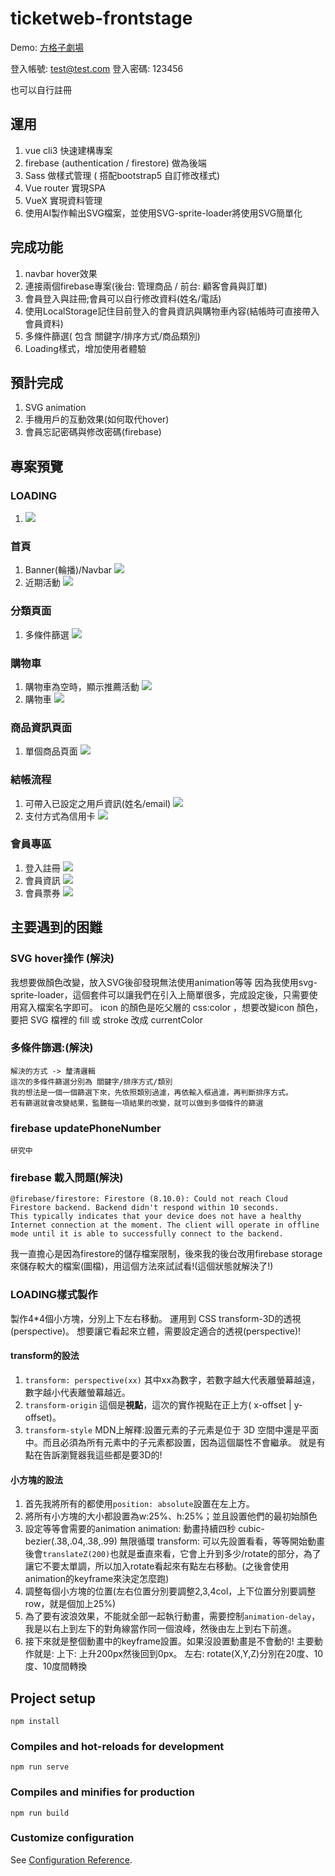 # ticketweb-frontstage
Demo: [方格子劇場](https://hoyi-23.github.io/ticketweb-frontstage/#/)

登入帳號: test@test.com
登入密碼: 123456

也可以自行註冊

## 運用
1. vue cli3 快速建構專案
2. firebase (authentication / firestore) 做為後端
3. Sass 做樣式管理 ( 搭配bootstrap5 自訂修改樣式)
4. Vue router 實現SPA
5. VueX 實現資料管理
6. 使用AI製作輸出SVG檔案，並使用SVG-sprite-loader將使用SVG簡單化


## 完成功能
1. navbar hover效果
2. 連接兩個firebase專案(後台: 管理商品 / 前台: 顧客會員與訂單)
3. 會員登入與註冊;會員可以自行修改資料(姓名/電話)
4. 使用LocalStorage記住目前登入的會員資訊與購物車內容(結帳時可直接帶入會員資料)
5. 多條件篩選( 包含 關鍵字/排序方式/商品類別)
6. Loading樣式，增加使用者體驗

## 預計完成
1. SVG animation
2. 手機用戶的互動效果(如何取代hover)
3. 會員忘記密碼與修改密碼(firebase)

## 專案預覽
### LOADING
 1. ![](https://giphy.com/embed/W1cSqj8JKMVKwS5SrO)

### 首頁
  1. Banner(輪播)/Navbar
    ![](https://i.imgur.com/MQ7iCJK.jpg)
  2. 近期活動
    ![](https://i.imgur.com/rHUDuEx.jpg)
### 分類頁面
  1. 多條件篩選
    ![](https://i.imgur.com/Ssm24vz.png)

### 購物車
  1. 購物車為空時，顯示推薦活動
    ![](https://i.imgur.com/2zBOIfj.jpg)
  2. 購物車
    ![](https://i.imgur.com/zt0qc4R.png)
### 商品資訊頁面
  1. 單個商品頁面
    ![](https://i.imgur.com/g52nlYF.png)

### 結帳流程
  1. 可帶入已設定之用戶資訊(姓名/email)
    ![](https://i.imgur.com/qshEaFi.png)
  2. 支付方式為信用卡
    ![](https://i.imgur.com/1w9FSe9.png)
### 會員專區
  1. 登入註冊
    ![](https://i.imgur.com/6MTjI5u.png)
  2. 會員資訊
    ![](https://i.imgur.com/bhBt0IS.png)
  3. 會員票券
    ![](https://i.imgur.com/bnAnWU0.png)

## 主要遇到的困難
### SVG hover操作 (解決)
   我想要做顏色改變，放入SVG後卻發現無法使用animation等等
   因為我使用svg-sprite-loader，這個套件可以讓我們在引入上簡單很多，完成設定後，只需要使用<icon>寫入檔案名字即可。
   icon 的顏色是吃父層的 css:color ，想要改變icon 顏色，要把 SVG 檔裡的 fill 或 stroke 改成 currentColor

### 多條件篩選:(解決)
    解決的方式 -> 釐清邏輯
    這次的多條件篩選分別為 關鍵字/排序方式/類別
    我的想法是一個一個篩選下來，先依照類別過濾，再依輸入框過濾，再判斷排序方式。
    若有篩選就會改變結果，監聽每一項結果的改變，就可以做到多個條件的篩選

### firebase updatePhoneNumber
    研究中

### firebase 載入問題(解決)

  ```
  @firebase/firestore: Firestore (8.10.0): Could not reach Cloud Firestore backend. Backend didn't respond within 10 seconds.
  This typically indicates that your device does not have a healthy Internet connection at the moment. The client will operate in offline mode until it is able to successfully connect to the backend.
  ```
  我一直擔心是因為firestore的儲存檔案限制，後來我的後台改用firebase storage來儲存較大的檔案(圖檔)，用這個方法來試試看!(這個狀態就解決了!)

### LOADING樣式製作
製作4*4個小方塊，分別上下左右移動。
運用到 CSS transform-3D的透視(perspective)。
想要讓它看起來立體，需要設定適合的透視(perspective)!
#### transform的設法
1. `transform: perspective(xx)`
其中xx為數字，若數字越大代表離螢幕越遠，數字越小代表離螢幕越近。
2. `transform-origin` 
這個是**視點**，這次的實作視點在正上方( x-offset | y-offset)。
3. `transform-style`
MDN上解釋:設置元素的子元素是位于 3D 空間中還是平面中。而且必須為所有元素中的子元素都設置，因為這個屬性不會繼承。
就是有點在告訴瀏覽器我這些都是要3D的!
#### 小方塊的設法
1. 首先我將所有的都使用`position: absolute`設置在左上方。
2. 將所有小方塊的大小都設置為w:25%、h:25%；並且設置他們的最初始顏色
3. 設定等等會需要的animation
animation: 動畫持續四秒 cubic-bezier(.38,.04,.38,.99) 無限循環
transform: 可以先設置看看，等等開始動畫後會`translateZ(200)`也就是垂直來看，它會上升到多少/rotate的部分，為了讓它不要太單調，所以加入rotate看起來有點左右移動。(之後會使用animation的keyframe來決定怎麼跑)
4. 調整每個小方塊的位置(左右位置分別要調整2,3,4col，上下位置分別要調整row，就是個加上25%)
5. 為了要有波浪效果，不能就全部一起執行動畫，需要控制`animation-delay`，我是以右上到左下的對角線當作同一個浪峰，然後由左上到右下前進。
6. 接下來就是整個動畫中的keyframe設置。如果沒設置動畫是不會動的! 
主要動作就是: 上下: 上升200px然後回到0px。 左右: rotate(X,Y,Z)分別在20度、10度、10度間轉換

    
## Project setup
```
npm install
```

### Compiles and hot-reloads for development
```
npm run serve
```

### Compiles and minifies for production
```
npm run build
```

### Customize configuration
See [Configuration Reference](https://cli.vuejs.org/config/).
